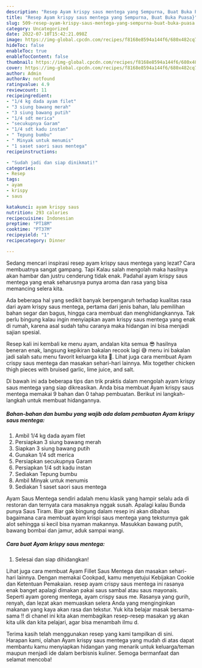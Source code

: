 ```yaml
---
description: "Resep Ayam krispy saus mentega yang Sempurna, Buat Buka Puasa}"
title: "Resep Ayam krispy saus mentega yang Sempurna, Buat Buka Puasa}"
slug: 509-resep-ayam-krispy-saus-mentega-yang-sempurna-buat-buka-puasa
category: Uncategorized
date: 2022-07-10T15:42:21.098Z
image: https://img-global.cpcdn.com/recipes/f8168e8594a144f6/680x482cq70/ayam-krispy-saus-mentega-foto-resep-utama.jpg
hideToc: false
enableToc: true
enableTocContent: false
thumbnail: https://img-global.cpcdn.com/recipes/f8168e8594a144f6/680x482cq70/ayam-krispy-saus-mentega-foto-resep-utama.jpg
cover: https://img-global.cpcdn.com/recipes/f8168e8594a144f6/680x482cq70/ayam-krispy-saus-mentega-foto-resep-utama.jpg
author: Admin
authorAv: notfound
ratingvalue: 4.9
reviewcount: 11
recipeingredient:
- "1/4 kg dada ayam filet"
- "3 siung bawang merah"
- "3 siung bawang putih"
- "1/4 sdt merica"
- "secukupnya Garam"
- "1/4 sdt kadu instan"
- " Tepung bumbu"
- " Minyak untuk menumis"
- "1 saset saori saus mentega"
recipeinstructions:

- "Sudah jadi dan siap dinikmati!"
categories:
- Resep
tags:
- ayam
- krispy
- saus

katakunci: ayam krispy saus 
nutrition: 293 calories
recipecuisine: Indonesian
preptime: "PT18M"
cooktime: "PT37M"
recipeyield: "1"
recipecategory: Dinner

---
```



Sedang mencari inspirasi resep ayam krispy saus mentega yang lezat? Cara membuatnya sangat gampang. Tapi Kalau salah mengolah maka hasilnya akan hambar dan justru cenderung tidak enak. Padahal ayam krispy saus mentega yang enak seharusnya punya aroma dan rasa yang bisa memancing selera kita.


Ada beberapa hal yang sedikit banyak berpengaruh terhadap kualitas rasa dari ayam krispy saus mentega, pertama dari jenis bahan, lalu pemilihan bahan segar dan bagus, hingga cara membuat dan menghidangkannya. Tak perlu bingung kalau ingin menyiapkan ayam krispy saus mentega yang enak di rumah, karena asal sudah tahu caranya maka hidangan ini bisa menjadi sajian spesial.

Resep kali ini kembali ke menu ayam, andalan kita semua 😎 hasilnya beneran enak, langsung kepikiran bakalan recook lagi 😅 menu ini bakalan jadi salah satu menu favorit keluarga kita 🌼. Lihat juga cara membuat Ayam crispy saus mentega dan masakan sehari-hari lainnya. Mix together chicken thigh pieces with bruised garlic, lime juice, and salt.


Di bawah ini ada beberapa tips dan trik praktis dalam mengolah ayam krispy saus mentega yang siap dikreasikan. Anda bisa membuat Ayam krispy saus mentega memakai 9 bahan dan 0 tahap pembuatan. Berikut ini langkah-langkah untuk membuat hidangannya.

<!--inarticleads1-->

##### Bahan-bahan dan bumbu yang wajib ada dalam pembuatan Ayam krispy saus mentega:

1. Ambil 1/4 kg dada ayam filet
1. Persiapkan 3 siung bawang merah
1. Siapkan 3 siung bawang putih
1. Gunakan 1/4 sdt merica
1. Persiapkan secukupnya Garam
1. Persiapkan 1/4 sdt kadu instan
1. Sediakan  Tepung bumbu
1. Ambil  Minyak untuk menumis
1. Sediakan 1 saset saori saus mentega


Ayam Saus Mentega sendiri adalah menu klasik yang hampir selalu ada di restoran dan ternyata cara masaknya nggak susah. Apalagi kalau Bunda punya Saus Tiram. Biar gak bingung dalam resep ini akan dibahas bagaimana cara membuat ayam krispi saus mentega yang teksturnya gak alot sehingga si kecil bisa nyaman makannya. Masukkan bawang putih, bawang bombai dan jamur, aduk sampai wangi. 

<!--inarticleads2-->

##### Cara buat Ayam krispy saus mentega:


1. Selesai dan siap dihidangkan!

Lihat juga cara membuat Ayam Fillet Saus Mentega dan masakan sehari-hari lainnya. Dengan memakai Cookpad, kamu menyetujui Kebijakan Cookie dan Ketentuan Pemakaian. resep ayam crispy saus mentega ini rasanya enak banget apalagi dimakan pakai saus sambal atau saus mayonais. Seperti ayam goreng mentega, ayam crispy saus me. Rasanya yang gurih, renyah, dan lezat akan memuaskan selera Anda yang menginginkan makanan yang kaya akan rasa dan tekstur. Yuk kita belajar masak bersama-sama !! di chanel ini kita akan membagikan resep-resep masakan yg akan kita ulik dan kita pelajari, agar bisa menambah ilmu d. 

Terima kasih telah menggunakan resep yang kami tampilkan di sini. Harapan kami, olahan Ayam krispy saus mentega yang mudah di atas dapat membantu kamu menyiapkan hidangan yang menarik untuk keluarga/teman maupun menjadi ide dalam berbisnis kuliner. Semoga bermanfaat dan selamat mencoba!
